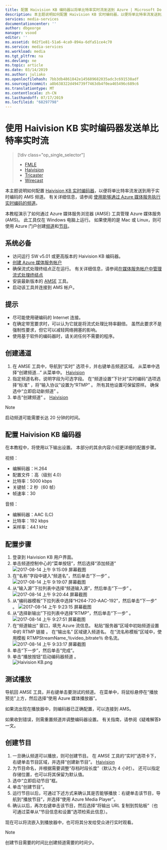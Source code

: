 ```yaml
---
title: 配置 Haivision KB 编码器以将单比特率实时流发送到 Azure | Microsoft Docs
description: 本主题说明如何配置 Haivision KB 实时编码器，以便将单比特率流发送到用于实时编码的 AMS 频道。
services: media-services
documentationcenter: ''
author: dbgeorge
manager: vsood
editor: ''
ms.assetid: 0d2f1e81-51a6-4ca9-894a-6dfa51ce4c70
ms.service: media-services
ms.workload: media
ms.tgt_pltfrm: na
ms.devlang: ne
ms.topic: article
ms.date: 03/14/2019
ms.author: juliako
ms.openlocfilehash: 7bb3db4861842e145689682035adc3c691538adf
ms.sourcegitcommit: a8b638322d494739f7463db4f0ea465496c689c6
ms.translationtype: MT
ms.contentlocale: zh-CN
ms.lasthandoff: 07/17/2019
ms.locfileid: "68297798"
---
```

# <a name="use-the-haivision-kb-live-encoder-to-send-a-single-bitrate-live-stream"></a>使用 Haivision KB 实时编码器发送单比特率实时流  
> [!div class="op_single_selector"]
> * [FMLE](media-services-configure-fmle-live-encoder.md)
> * [Haivision](media-services-configure-kb-live-encoder.md)
> * [Tricaster](media-services-configure-tricaster-live-encoder.md)
> * [Wirecast](media-services-configure-wirecast-live-encoder.md)

本主题说明如何配置 [Haivision KB 实时编码器](https://www.haivision.com/products/kb-series/)，以便将单比特率流发送到用于实时编码的 AMS 频道。 有关详细信息，请参阅 [使用能够通过 Azure 媒体服务执行实时编码的频道](media-services-manage-live-encoder-enabled-channels.md)。

本教程演示了如何通过 Azure 媒体服务浏览器 (AMSE) 工具管理 Azure 媒体服务 (AMS)。 此工具仅在 Windows 电脑上运行。 如果使用的是 Mac 或 Linux，则可使用 Azure 门户创建[频道](media-services-portal-creating-live-encoder-enabled-channel.md#create-a-channel)和[节目](media-services-portal-creating-live-encoder-enabled-channel.md)。

## <a name="prerequisites"></a>系统必备
*   访问运行 SW v5.01 或更高版本的 Haivision KB 编码器。
* [创建 Azure 媒体服务帐户](media-services-portal-create-account.md)
* 确保流式处理终结点正在运行。 有关详细信息，请参阅[在媒体服务帐户中管理流式处理终结点](media-services-portal-manage-streaming-endpoints.md)
* 安装最新版本的 [AMSE](https://github.com/Azure/Azure-Media-Services-Explorer) 工具。
* 启动该工具并连接到 AMS 帐户。

## <a name="tips"></a>提示
* 尽可能使用硬编码的 Internet 连接。
* 在确定带宽要求时，可以认为它就是将流式处理比特率翻倍。 虽然此要求不是强制性要求，但它可以减轻网络拥塞的影响。
* 使用基于软件的编码器时，请关闭任何不需要的程序。

## <a name="create-a-channel"></a>创建通道
1. 在 AMSE 工具中，导航到“实时”  选项卡，并右键单击频道区域。 从菜单中选择“创建频道…”  从菜单中。
[Haivision](./media/media-services-configure-kb-live-encoder/channel.png)
2. 指定频道名称，说明字段为可选字段。 在“频道设置”下针对“实时编码”选项选择“标准”  ，将“输入协议”设置为“RTMP”  。 所有其他设置可保留原样。 确保选中“立即启动新频道”  。
3. 单击“创建频道”  。
[Haivision](./media/media-services-configure-kb-live-encoder/livechannel.png)

> [!NOTE]
> 启动频道可能需要长达 20 分钟的时间。

## <a name="configure-the-haivision-kb-encoder"></a>配置 Haivision KB 编码器
在本教程中，将使用以下输出设置。 本部分的其余内容介绍更详细的配置步骤。

视频：
-   编解码器：H.264
-   配置文件：高（级别 4.0）
-   比特率：5000 kbps
-   关键帧：2 秒（60 帧）
-   帧速率：30

音频：
-   编解码器：AAC (LC)
-   比特率：192 kbps
-   采样率：44.1 kHz

## <a name="configuration-steps"></a>配置步骤
1.  登录到 Haivision KB 用户界面。
2.  单击频道控制中心的“菜单按钮”，然后选择“添加频道”    
    ![2017-08-14 上午 9:15:09 屏幕截图](./media/media-services-configure-kb-live-encoder/step2.png)
3.  在“名称”字段中键入“频道名”，然后单击“下一步”  。  
    ![2017-08-14 上午 9:19:07 屏幕截图](./media/media-services-configure-kb-live-encoder/step3.png)
4.  从“输入源”下拉列表中选择“频道输入源”，然后单击“下一步”   。
    ![2017-08-14 上午 9:20:44 屏幕截图](./media/media-services-configure-kb-live-encoder/step4.png)
5.  从“编码器模板”下拉列表中选择“H264-720-AAC-192”，然后单击“下一步”   。
    ![2017-08-14 上午 9:23:15 屏幕截图](./media/media-services-configure-kb-live-encoder/step5.png)
6.  从“选择新输出”下拉列表中选择“RTMP”，然后单击“下一步”   。  
    ![2017-08-14 上午 9:27:51 屏幕截图](./media/media-services-configure-kb-live-encoder/step6.png)
7.  在“频道输出”  窗口，填充 Azure 流信息。 粘贴“服务器”区域中初始频道设置中的 RTMP 链接   。 在“输出名”  区域键入频道名。 在“流名称模板”区域中，使用模板 RTMPStreamName_％video_bitrate％ 命名流。
    ![2017-08-14 上午 9:33:17 屏幕截图](./media/media-services-configure-kb-live-encoder/step7.png)
8.  单击“下一步”，然后单击“完成”。
9.  单击“播放按钮”启动编码器频道  。  
    ![Haivision KB.png](./media/media-services-configure-kb-live-encoder/step9.png)

## <a name="test-playback"></a>测试播放
导航回 AMSE 工具，并右键单击要测试的频道。 在菜单中，将鼠标悬停在“播放预览”上方，然后选择“使用 Azure 媒体播放器”。

如果流出现在播放器中，则编码器已正确配置，可以连接到 AMS。

如果收到错误，则需重置频道并调整编码器设置。 有关指南，请参阅《疑难解答》一文。

## <a name="create-a-program"></a>创建节目
1.  一旦确认频道可以播放，则可创建节目。 在 AMSE 工具的“实时”选项卡下，右键单击节目区域，并选择“创建新节目”。
[Haivision](./media/media-services-configure-kb-live-encoder/program.png)
1.  为节目命名，并根据需要调整“存档时段长度”（默认为 4 小时）。 还可以指定存储位置，也可以将其保留为默认值。
2.  选中“立即启动节目”框。
3.  单击“创建节目”。
4.  运行节目以后，可通过下述方式来确认其是否能够播放：右键单击该节目，导航到“播放节目”，并选择“使用 Azure Media Player”。
5.  确认以后，再次右键单击该节目，然后选择“将输出 URL 复制到剪贴板”（也可通过菜单从“节目信息和设置”选项检索此信息）。

现在可以将流嵌入到播放器中，也可将其分发给受众进行实时观看。

> [!NOTE]
> 创建节目需要的时间比创建频道需要的时间少。
